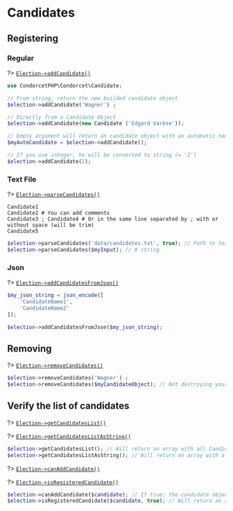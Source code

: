 # Candidates

## Registering

<!-- tabs:start -->
### **Regular**

?> [`Election->addCandidate()`](/Docs/MethodsReferences/Election%20Class/public%20Election--addCandidate)
```php
use CondorcetPHP\Condorcet\Candidate;

// From string, return the new builded candidate object
$election->addCandidate('Wagner') ;

// Directly from a Candidate Object
$election->addCandidate(new Candidate ('Edgard Varèse'));

// Empty argument will return an candidate object with an automatic name for you (From A to ZZZZZ)
$myAutoCandidate = $election->addCandidate();

// If you use integer, he will be converted to string (= '2')
$election->addCandidate(2);
```


### **Text File**

?> [`Election->parseCandidates()`](/Docs/MethodsReferences/Election%20Class/public%20Election--parseCandidates)
```
Candidate1
Candidate2 # You can add comments
Candidate3 ; Candidate4 # Or in the same line separated by ; with or without space (will be trim)
Candidate5
```

```php
$election->parseCandidates('data/candidates.txt', true); // Path to text file. Absolute or relative.
$election->parseCandidates($myInput); // A string
```

### **Json**

?> [`Election->addCandidatesFromJson()`](/Docs/MethodsReferences/Election%20Class/public%20Election--addCandidatesFromJson)
```php
$my_json_string = json_encode([
	'CandidateName1',
	'CandidateName2'
]);

$election->addCandidatesFromJson($my_json_string);
```

<!-- tabs:end -->

## Removing

?> [`Election->removeCandidates()`](/Docs/MethodsReferences/Election%20Class/public%20Election--removeCandidates)


```php
$election->removeCandidates('Wagner') ;
$election->removeCandidates($myCandidateObject); // Not destroying your Candidate object if leaving outside of the election object scope. But just unlink it from this Election.
```


## Verify the list of candidates

?> [`Election->getCandidatesList()`](/Docs/MethodsReferences/Election%20Class/public%20Election--getCandidatesList)

?> [`Election->getCandidatesListAsString()`](/Docs/MethodsReferences/Election%20Class/public%20Election--getCandidatesListAsString)

```php
$election->getCandidatesList(); // Will return an array with all Candidate object.
$election->getCandidatesListAsString(); // Will return an array with all candidate name as string.
```

?> [`Election->canAddCandidate()`](/Docs/MethodsReferences/Election%20Class/public%20Election--canAddCandidate)

?> [`Election->isRegisteredCandidate()`](/Docs/MethodsReferences/Election%20Class/public%20Election--isRegisteredCandidate)

```php
$election->canAddCandidate($candidate); // If true: the candidate object and the candidate string name are available.
$election->isRegisteredCandidate($candidate, true); // Will return an array with all candidate name as string.
```
